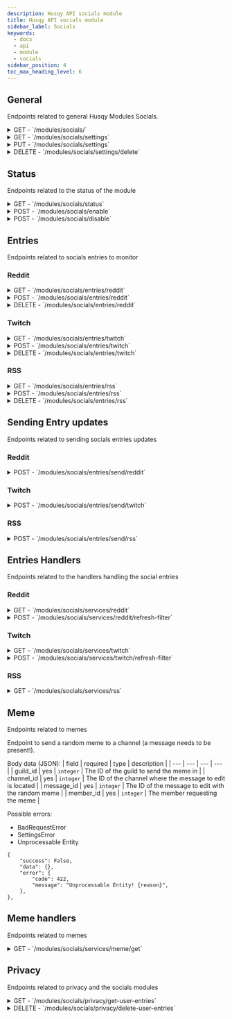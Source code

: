 ```yaml
---
description: Husqy API socials module
title: Husqy API socials module
sidebar_label: Socials
keywords:
  - docs
  - api
  - module
  - socials
sidebar_position: 4
toc_max_heading_level: 6
---
```


## General

Endpoints related to general Husqy Modules Socials.

<details>
  <summary>GET - `/modules/socials/`</summary>

Home endpoint for the Modules Socials Husqy API. Returns only success message displaying that it is the Modules Socials Husqy API route.

</details>

<details>
  <summary>GET - `/modules/socials/settings`</summary>

Get the settings of the socials module for the specified guild.

Query string parameters:
| field | required | type | description |
| --- | --- | --- | --- |
| guild_id | yes | `integer` | The ID of the guild to check the status of |

Possible errors:

- BadRequestError
- SettingsError
- ModuleDisabledError

</details>

<details>
  <summary>PUT - `/modules/socials/settings`</summary>
  
Endpoint to change the settings of the reactionroles module for the specified guild.

Body data (JSON):
| field | required | type | description |
| --- | --- | --- | --- |
| guild_id | yes | `integer` | The ID of the guild to change the socials module settings for |
| monitor_reddit | yes | `boolean` | If the reddit monitor component should be enabled |
| monitor_rss | yes | `boolean` | If the rss monitor component should be enabled |
| monitor_twitch | yes | `boolean` | If the twitch monitor component should be enabled |

- BadRequestError
- SettingsError
- ModuleDisabledError
- InternalServerError
- DatabaseError

</details>

<details>
  <summary>DELETE - `/modules/socials/settings/delete`</summary>
  
Delete all settings of the socials module for a specified guild.

Body data (JSON):
| field | required | type | description |
| --- | --- | --- | --- |
| guild_id | yes | `integer` | The ID of the guild to delete the settings from |

Possible errors:

- BadRequestError

</details>

## Status

Endpoints related to the status of the module

<details>
  <summary>GET - `/modules/socials/status`</summary>
  
Get the status of the socials module for the specified guild.

Query string parameters:
| field | required | type | description |
| --- | --- | --- | --- |
| guild_id | yes | `integer` | The ID of the guild to check the status of |

Possible errors:

- BadRequestError
- SettingsError

</details>

<details>
  <summary>POST - `/modules/socials/enable`</summary>
  
Endpoint to enable the socials module for the specified guild.

Body data (JSON):
| field | required | type | description |
| --- | --- | --- | --- |
| guild_id | yes | `integer` | The ID of the guild to enable the socials module for |

Possible errors:

- BadRequestError
- SettingsError
- ModuleEnabledError
- DatabaseError

</details>

<details>
  <summary>POST - `/modules/socials/disable`</summary>
  
Endpoint to disable the socials module for the specified guild.

Body data (JSON):
| field | required | type | description |
| --- | --- | --- | --- |
| guild_id | yes | `integer` | The ID of the guild to disable the socials module for |

Possible errors:

- BadRequestError
- SettingsError
- ModuleDisabledError
- DatabaseError

</details>

## Entries

Endpoints related to socials entries to monitor

### Reddit

<details>
  <summary>GET - `/modules/socials/entries/reddit`</summary>
  
Returns a list of monitored subreddits for the specified guild.

Query string parameters:
| field | required | type | description |
| --- | --- | --- | --- |
| guild_id | yes | `integer` | The ID of the guild to get the subreddits from |
| page | no | `integer` | The page number to get (default = 1) |
| page_size | no | `integer` | The amount of entries to return in one page (default = 10) |

Possible errors:

- BadRequestError
- SettingsError
- ModuleDisabledError
- InternalServerError

</details>

<details>
  <summary>POST - `/modules/socials/entries/reddit`</summary>
  
Endpoint to create a new subreddit entry in a guild to monitor.

Body data (JSON):
| field | required | type | description |
| --- | --- | --- | --- |
| guild_id | yes | `integer` | The ID of the guild to create the reactionrole in |
| subreddit | yes | `string` | The name of the subreddit to monitor |
| target_channel_id | yes | `integer` | The ID of the channel where to post updates for this entry |
| mention_everyone | yes | `boolean` | If @everyone needs to be mentioned so everyone gets a notification |

Possible errors:

- BadRequestError
- SettingsError
- ModuleDisabledError
- DatabaseError
- Unprocessable Entity

```
{
    "success": False,
    "data": {},
    "error": {
        "code": 422,
        "message": "Unprocessable Entity! {reason}",
    },
},
```

</details>

<details>
  <summary>DELETE - `/modules/socials/entries/reddit`</summary>
  
Endpoint to delete a subreddit entry in a guild.

Body data (JSON):
| field | required | type | description |
| --- | --- | --- | --- |
| guild_id | yes | `integer` | The ID of the guild to create the reactionrole in |
| subreddit | yes | `string` | The name of the subreddit to stop monitoring |

Possible errors:

- BadRequestError
- SettingsError
- ModuleDisabledError
- DatabaseError

</details>

### Twitch

<details>
  <summary>GET - `/modules/socials/entries/twitch`</summary>
  
Returns a list of monitored twitch accounts for the specified guild.

Query string parameters:
| field | required | type | description |
| --- | --- | --- | --- |
| guild_id | yes | `integer` | The ID of the guild to get the twitch accounts from |
| page | no | `integer` | The page number to get (default = 1) |
| page_size | no | `integer` | The amount of entries to return in one page (default = 10) |

Possible errors:

- BadRequestError
- SettingsError
- ModuleDisabledError
- InternalServerError

</details>

<details>
  <summary>POST - `/modules/socials/entries/twitch`</summary>
  
Endpoint to create a new twitch account entry in a guild to monitor.

Body data (JSON):
| field | required | type | description |
| --- | --- | --- | --- |
| guild_id | yes | `integer` | The ID of the guild to create the reactionrole in |
| twitch_account | yes | `string` | The name of the twitch account to monitor |
| target_channel_id | yes | `integer` | The ID of the channel where to post updates for this entry |
| mention_everyone | yes | `boolean` | If @everyone needs to be mentioned so everyone gets a notification |

Possible errors:

- BadRequestError
- SettingsError
- ModuleDisabledError
- DatabaseError
- Unprocessable Entity

```
{
    "success": False,
    "data": {},
    "error": {
        "code": 422,
        "message": "Unprocessable Entity! {reason}",
    },
},
```

</details>

<details>
  <summary>DELETE - `/modules/socials/entries/twitch`</summary>

Endpoint to delete a twitch account entry in a guild.

Body data (JSON):
| field | required | type | description |
| --- | --- | --- | --- |
| guild_id | yes | `integer` | The ID of the guild to create the reactionrole in |
| twitch_account | yes | `string` | The name of the twitch account to stop monitoring |

Possible errors:

- BadRequestError
- SettingsError
- ModuleDisabledError
- DatabaseError

</details>

### RSS

<details>
  <summary>GET - `/modules/socials/entries/rss`</summary>
  
Returns a list of monitored rss feeds for the specified guild.

Query string parameters:
| field | required | type | description |
| --- | --- | --- | --- |
| guild_id | yes | `integer` | The ID of the guild to get the rss feeds from |
| page | no | `integer` | The page number to get (default = 1) |
| page_size | no | `integer` | The amount of entries to return in one page (default = 10) |

Possible errors:

- BadRequestError
- SettingsError
- ModuleDisabledError
- InternalServerError

</details>

<details>
  <summary>POST - `/modules/socials/entries/rss`</summary>
  
Endpoint to create a new rss feed entry in a guild to monitor.

Body data (JSON):
| field | required | type | description |
| --- | --- | --- | --- |
| guild_id | yes | `integer` | The ID of the guild to create the reactionrole in |
| rss_feed | yes | `string` | The URL of the rss feed to monitor |
| target_channel_id | yes | `integer` | The ID of the channel where to post updates for this entry |
| mention_everyone | yes | `boolean` | If @everyone needs to be mentioned so everyone gets a notification |

Possible errors:

- BadRequestError
- SettingsError
- ModuleDisabledError
- DatabaseError
- Unprocessable Entity

```
{
    "success": False,
    "data": {},
    "error": {
        "code": 422,
        "message": "Unprocessable Entity! {reason}",
    },
},
```

</details>

<details>
  <summary>DELETE - `/modules/socials/entries/rss`</summary>
  
Endpoint to delete a RSS feed entry in a guild.

Body data (JSON):
| field | required | type | description |
| --- | --- | --- | --- |
| guild_id | yes | `integer` | The ID of the guild to create the reactionrole in |
| rss_feed | yes | `string` | The URL of the rss feed to stop monitoring |

Possible errors:

- BadRequestError
- SettingsError
- ModuleDisabledError
- DatabaseError

</details>

## Sending Entry updates

Endpoints related to sending socials entries updates

### Reddit

<details>
  <summary>POST - `/modules/socials/entries/send/reddit`</summary>
  
:::danger

Do not use this endpoint yourself! Husqy will send updates when needed.

:::

Endpoint to make subreddit updates be sent in the channel.

Body data (JSON):
| field | required | type | description |
| --- | --- | --- | --- |
| subreddit | yes | `string` | The name of the subreddit that has an update |
| url | yes | `string` | The URL of the post in that subreddit |

Possible errors:

- BadRequestError
- InternalServerError
- Unprocessable Entity

```
{
    "success": False,
    "data": {},
    "error": {
        "code": 422,
        "message": "Unprocessable Entity! {reason}",
    },
},
```

</details>

### Twitch

<details>
  <summary>POST - `/modules/socials/entries/send/twitch`</summary>
  
:::danger

Do not use this endpoint yourself! Husqy will send updates when needed.

:::

Endpoint to make twitch account updates be sent in the channel.

Body data (JSON):
| field | required | type | description |
| --- | --- | --- | --- |
| twitch_account | yes | `string` | The name of the twitch account that has gone live |

Possible errors:

- BadRequestError
- InternalServerError
- Unprocessable Entity

```
{
    "success": False,
    "data": {},
    "error": {
        "code": 422,
        "message": "Unprocessable Entity! {reason}",
    },
},
```

</details>

### RSS

<details>
  <summary>POST - `/modules/socials/entries/send/rss`</summary>

:::danger

Do not use this endpoint yourself! Husqy will send updates when needed.

:::

Endpoint to make RSS feed updates be sent in the channel.

Body data (JSON):
| field | required | type | description |
| --- | --- | --- | --- |
| rss_feed_url | yes | `string` | The URL of the rss feed that has an update |
| entry_title | yes | `string` | The title of the new entry in the RSS feed |
| entry_description | yes | `string` | The description of the new entry in the RSS feed |

Possible errors:

- BadRequestError
- InternalServerError
- Unprocessable Entity

```
{
    "success": False,
    "data": {},
    "error": {
        "code": 422,
        "message": "Unprocessable Entity! {reason}",
    },
},
```

</details>

## Entries Handlers

Endpoints related to the handlers handling the social entries

### Reddit

<details>
  <summary>GET - `/modules/socials/services/reddit`</summary>

Home endpoint for the Modules Socials Reddit Entries Husqy API. Returns only success message displaying that it is the Modules Socials Reddit Entries Husqy API route.

</details>

<details>
  <summary>POST - `/modules/socials/services/reddit/refresh-filter`</summary>

:::danger

Do not use this endpoint yourself! Husqy will refresh this automatically.

:::

Endpoint to make RSS feed updates be sent in the channel.

Body data (JSON):
| field | required | type | description |
| --- | --- | --- | --- |
| action_type | yes | `string` | The action to apply to the filter. Can be "add" or "remove" |
| subreddit | yes | `string` | The name of the subreddit to add or remove to/from the filter |

Possible errors:

- BadRequestError

</details>

### Twitch

<details>
  <summary>GET - `/modules/socials/services/twitch`</summary>

Home endpoint for the Modules Socials Twitch Entries Husqy API. Returns only success message displaying that it is the Modules Socials Twitch Entries Husqy API route.

</details>

<details>
  <summary>POST - `/modules/socials/services/twitch/refresh-filter`</summary>

:::danger

Do not use this endpoint yourself! Husqy will refresh this automatically.

:::

Endpoint to make RSS feed updates be sent in the channel.

Body data (JSON):
| field | required | type | description |
| --- | --- | --- | --- |
| action_type | yes | `string` | The action to apply to the filter. Can be "add" or "remove" |
| twitch_account | yes | `string` | The name of the twitch account to add or remove to/from the filter |

Possible errors:

- BadRequestError

</details>

### RSS

<details>
  <summary>GET - `/modules/socials/services/rss`</summary>

Home endpoint for the Modules Socials RSS Entries Husqy API. Returns only success message displaying that it is the Modules Socials RSS Entries Husqy API route.

</details>

## Meme

Endpoints related to memes

Endpoint to send a random meme to a channel (a message needs to be present!).

Body data (JSON):
| field | required | type | description |
| --- | --- | --- | --- |
| guild_id | yes | `integer` | The ID of the guild to send the meme in |
| channel_id | yes | `integer` | The ID of the channel where the message to edit is located |
| message_id | yes | `integer` | The ID of the message to edit with the random meme |
| member_id | yes | `integer` | The member requesting the meme |

Possible errors:

- BadRequestError
- SettingsError
- Unprocessable Entity

```
{
    "success": False,
    "data": {},
    "error": {
        "code": 422,
        "message": "Unprocessable Entity! {reason}",
    },
},
```

## Meme handlers

Endpoints related to memes

<details>
  <summary>GET - `/modules/socials/services/meme/get`</summary>

An endpoint to get the URL and title of a random meme.

:::danger

Do not use this endpoint yourself! Please use the `/meme` command or the `/modules/socials/meme/send` endpoint.

:::

</details>

## Privacy

Endpoints related to privacy and the socials modules

<details>
  <summary>GET - `/modules/socials/privacy/get-user-entries`</summary>

:::danger

Do not use this endpoint yourself! This endpoint will be used by Husqy's Privacy configurator (`/privacy`) command.

:::

Endpoint to get the amount of references in socials to your user.

Query string parameters:
| field | required | type | description |
| --- | --- | --- | --- |
| guild_id | yes | `integer` | The ID of the guild to get the specified references in |
| privacy_member_id | yes | `integer` | The ID of the member who wants to check their references |

Possible errors:

- BadRequestError
- ForbiddenError
- InternalServerError

</details>

<details>
  <summary>DELETE - `/modules/socials/privacy/delete-user-entries`</summary>

:::danger

Do not use this endpoint yourself! This endpoint will be used by Husqy's Privacy configurator (`/privacy`) command.

:::

Endpoint to delete the references in socials to your user.

Body data (JSON):
| field | required | type | description |
| --- | --- | --- | --- |
| guild_id | yes | `integer` | The ID of the guild to delete the specified references in |
| privacy_member_id | yes | `integer` | The ID of the member who wants to remove their references |

Possible errors:

- BadRequestError
- ForbiddenError
- InternalServerError

</details>